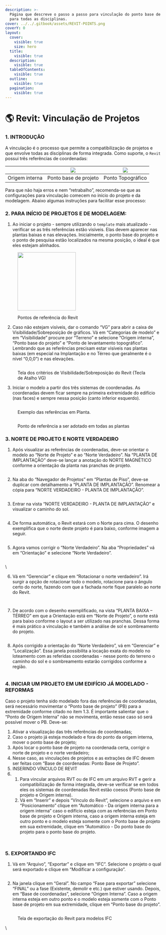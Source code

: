 ```yaml
---
description: >-
  Página que descreve o passo a passo para vinculação do ponto base de projeto
  para todas as disciplinas.
cover: ../../.gitbook/assets/REVIT-POINTS.png
coverY: 0
layout:
  cover:
    visible: true
    size: hero
  title:
    visible: true
  description:
    visible: true
  tableOfContents:
    visible: true
  outline:
    visible: true
  pagination:
    visible: true
---
```


# 🌎 Revit: Vinculação de Projetos

### 1. INTRODUÇÃO

A vinculação é o processo que permite a compatibilização de projetos e que envolve todas as disciplinas de forma integrada. Como suporte, o `Revit` possui três referências de coordenadas:

| <img src="https://lh7-us.googleusercontent.com/ERsT6Fp0a4Onmi_KTru013-iS_G-47YydrWARUaGWaUUcSIzJMb3qeJ9DkKKPOwubpmnPtkB_Pup2EkWBmicDUKsV9HqIohewbhNEMhvh8-JDWgdg6JQ-Igoj5Rz9n3GIjNXWSwx0RpEMtvDkPUHag" alt="" data-size="original"> | ![](https://lh7-us.googleusercontent.com/MEjWXD5vLTRQkbbzR\_HGbuacI7qNRQSD55zP2DCVvdTJ0FYhXhh2UXH9ZcGbT1p1SBURelKEXj\_NvkzpvaUULoDNXL6FG39RGIgmZosTR7A\_2Mws3CTQ8nwUG0PwNasFB8UQoxhoO7xt9Q8eNjn6rg) | ![](https://lh7-us.googleusercontent.com/JNTtb1-YE6x\_1HKFhRACWxFiRSMG-D89-HICcnfmgrubfofA3UuaZKYYZ41-lf4s7uG2cxlb6\_gu7UHGs-0gKrUTCq24LyBObx3ZzqJh7dFU3al64x-0egBEooPbIDF-AOhwNYQoB-DedeiNDtnd2Q) |
| ----------------------------------------------------------------------------------------------------------------------------------------------------------------------------------------------------------------------------------- | --------------------------------------------------------------------------------------------------------------------------------------------------------------------------------------------------- | -------------------------------------------------------------------------------------------------------------------------------------------------------------------------------------------------- |
| Origem interna                                                                                                                                                                                                                      | Ponto base de projeto                                                                                                                                                                               | Ponto Topográfico                                                                                                                                                                                  |

Para que não haja erros e nem “retrabalho”, recomenda-se que as configurações para vinculação comecem no início do projeto e da modelagem. Abaixo algumas instruções para facilitar esse processo:

### 2. PARA INÍCIO DE PROJETOS E DE MODELAGEM:

1. Ao iniciar o projeto - sempre utilizando o `template` mais atualizado - verificar se as três referências estão visíveis. Elas devem aparecer nas plantas baixas e nas elevações. Inicialmente, o ponto base do projeto e o ponto de pesquisa estão localizados na mesma posição, o ideal é que eles estejam alinhados.

<figure><img src="https://lh7-us.googleusercontent.com/wAPg66HNiZLV_5gQ8qzIgcTXUpVk26ZnTc041oRx6muILh_L46PocvyCB3PUyK_P95x8Ew9IOzetmxNYConmh4cUBiNcZ-hUsspzDoBMkDF88rKmNgVIujTYAGYC0oGHlf0a6mRdBd6gbFOS5jUL_w" alt="" width="188"><figcaption><p>Pontos de referência do Revit</p></figcaption></figure>

2. Caso não estejam visíveis, dar o comando “VG” para abrir a caixa de Visibilidade/Sobreposição de gráficos. Vá em “Categorias de modelo” e em “Visibilidade” procure por “Terreno” e selecione “Origem interna”, “Ponto base do projeto” e “Ponto de levantamento topográfico”. Lembrando que as referências precisam estar visíveis nas plantas baixas (em especial na Implantação e no Térreo que geralmente é o nível “0,0,0”) e nas elevações.

<figure><img src="https://lh7-us.googleusercontent.com/vgzXU7jDkjdyyWUmyrPlt7wHjduP1t7lqu5_ih_Non3GvSRDlJCdM9n2eVLXAlMBG81lxvysMmWliryMJ8HVOVWrdCYVPuW7ukUml_s76SiPE1Bye7rtlzbLRlWpQszasoICqG2-ALsoEjy4dl6UCw" alt=""><figcaption><p>Tela dos critérios de Visibilidade/Sobreposição do Revit (Tecla de Atalho VG)</p></figcaption></figure>

3. Iniciar o modelo a partir dos três sistemas de coordenadas. As coordenadas devem ficar sempre na primeira extremidade do edifício (nas faces) e sempre nessa posição (canto inferior esquerdo).

<figure><img src="https://lh7-us.googleusercontent.com/3VQIlRB3VHXM52zXCOYRg-Bw8EtMbcMllcM4SqdLDwXLGfkNxXz-9m9F_BLOUbcfwAU8PFQoSv5CTYkBCcxrcr7NQafKC3gHrM94AAkxYS32xuZq1l7vmxyAKlgkpR6eha5CKjwHA0NyYf-iWclSfg" alt=""><figcaption><p>Exemplo das referências em Planta.</p></figcaption></figure>

<figure><img src="https://lh7-us.googleusercontent.com/_9hU1Z8XqTJw-lKlKnbXdrj7xTbZYYLyX-vOpKe_rRl6pti30mdH6FNF2VxtQ7nbQ9bJej_6XV-ZYE4rLPG15Gkg_ooDnfSenFccK_wt7mUl8OqwI5_iiWCERiuxysLzQvQjzwikzZnd2ttp47uPbA" alt=""><figcaption><p>Ponto de referência a ser adotado em todas as plantas</p></figcaption></figure>

### 3. NORTE DE PROJETO E NORTE VERDADEIRO

1. Após visualizar as referências de coordenadas, deve-se orientar o modelo ao “Norte de Projeto” e ao “Norte Verdadeiro”. Na “PLANTA DE IMPLANTAÇÃO” deve-se lançar a anotação do NORTE MAGNÉTICO conforme a orientação da planta nas pranchas de projeto.

<figure><img src="https://lh7-us.googleusercontent.com/7GuWTyS1Dymr5Hosyzu16_M1ckXP79ac_qTQSyHRw4wuQin-jFqHGrCgsZlnxPq_Yg9ZlU85Ep3-ehXqoIMH0vdGQcrg0Xek4h5Z_TdWMv79600142CfQGu9CEW6HXVFvSGZn-lqKshHO9AkQLXTtQ" alt=""><figcaption></figcaption></figure>

2. Na aba do “Navegador de Projetos” em “Plantas de Piso”, deve-se duplicar com detalhamento a “PLANTA DE IMPLANTAÇÃO”. Renomear a cópia para “NORTE VERDADEIRO - PLANTA DE IMPLANTAÇÃO”.

<figure><img src="https://lh7-us.googleusercontent.com/bMVFroVbCQ4K_66iCS1BcoJgq4uG2cA3gNzbDzltmZ5iEeI5_faoAk2p6HdW33V9pRt1qbU9RIzIV-6_xqZRfVE5SeaIVrKBo-sx239Eh0goRRkP89HmY9q6tGdovEHjS7GII8UWanozx-RY5FmpVg" alt=""><figcaption></figcaption></figure>

3. Entrar na vista “NORTE VERDADEIRO - PLANTA DE IMPLANTAÇÃO” e visualizar o caminho do sol.

<figure><img src="https://lh7-us.googleusercontent.com/_c6zGpgJmGE3E8OohZMoD_Z240hXCpWKWezJ8MoY0z4wvox2sMMIEN14UJuq3mKp0wZTBXYhgViFJ8bqe0JPQnpcaeM0Odf05J1pN_E_mEpv_HBuSJxKFlCDRVrBo87k9nqOeYLw1FzbCT7EZ8OSXQ" alt=""><figcaption></figcaption></figure>

4. De forma automática, o Revit estará com o Norte para cima. O desenho exemplifica que o norte deste projeto é para baixo, conforme imagem a seguir.

<figure><img src="https://lh7-us.googleusercontent.com/R3kRZ8bHnO8TsXXhMoehF6EvqO-XgEVWMVicL44GFfKXazGWdxveTLnczVzdmsrTCxVsGfryYMSVdZD-ytq-AVO81AxtifyB_aB7-2spoSE2CwtOu49UsH1KwKrHDO65P84FmvmVhvikqpd-VbmEjQ" alt=""><figcaption></figcaption></figure>

5. Agora vamos corrigir o “Norte Verdadeiro”. Na aba “Propriedades” vá em “Orientação” e selecione “Norte Verdadeiro”.

<figure><img src="https://lh7-us.googleusercontent.com/90uTTOwGyyh3IxPcD0AIcc7l3siaHtOSVxR8BZiOtqTwOVRA7LOWLXVmRmxOh91XTJprR3Z6zlzXnsVgUmbbBmHYjN_4lCE8JFOX4WEKrY2piqTzAar-yXrZ3jKvjnxNUpUvRETKraYpun5Vhb_9SA" alt=""><figcaption></figcaption></figure>

\


6. Vá em “Gerenciar” e clique em “Rotacionar o norte verdadeiro”. Irá surgir a opção de rotacionar todo o modelo, rotacione para o ângulo certo do norte, fazendo com que a fachada norte fique paralelo ao norte do Revit.

<figure><img src="https://lh7-us.googleusercontent.com/YZSpcSXiWrRWCF3FuxJULY-Lpy3g1KDIlcsvFQA3gr4I0aZEXSTW_QObpI3AlodX_ZVSwLkqkf03jFUhI0_SxEsdzImQt-sVDzE_Gttzlx5n9cA3GR_exR_vEoeg64dzFsBb-o_N-cwR_o7JiZG6Pg" alt=""><figcaption></figcaption></figure>

<figure><img src="https://lh7-us.googleusercontent.com/6MJGleg0tYnW9BbYwzCzaOTkvUkOZfl6xlw3n7cRnTs2ZzviYNRMIcC4kr1SRB7fFLDOGPzne23TI9eLHPT7dejrF3V6zUsTed15p4g9-vS2MJfVxLFYDj3q9oZZ4Ar3jXZ9nIphIsMmG7PvEXageA" alt=""><figcaption></figcaption></figure>

7. De acordo com o desenho exemplificado, na vista “PLANTA BAIXA – TÉRREO” em que a Orientação está em “Norte de Projeto”, o norte está para baixo conforme o layout a ser utilizado nas pranchas. Dessa forma é mais prático a vinculação e também a análise de sol e sombreamento do projeto.

<figure><img src="https://lh7-us.googleusercontent.com/KIClmE7iL1E9rX_0gtLd68SOBZXV5uyQgPE1w6ozQjawH_mPK6E19WJg3KEoixCTpmk3SayfI0ao2lz_NCElYEIXZgpyqRACs1EfSRJ8_8T9c1V0dckhKpWTgQ5kbrhcDWTz7RgIBUBJ" alt=""><figcaption></figcaption></figure>

8. Após corrigido a orientação do “Norte Verdadeiro”, vá em “Gerenciar” e “Localização”. Essa janela possibilita a locação exata do modelo no loteamento com as referidas coordenadas - nesse ponto do terreno o caminho do sol e o sombreamento estarão corrigidos conforme a região.

<figure><img src="https://lh7-us.googleusercontent.com/ZPxOHgs-NCDYDqbLxvUGKrnDzYJs5qf0P24cACvxk0a9-xfeHKurR7wB5T1v17bB0w5su3Zw_Bty1MhimZ6W27JClHhFlsrcQGpRylnOffzlcT814mxVluR78lu59GJlJn0qGW8Mma9r" alt=""><figcaption></figcaption></figure>

### 4. INICIAR UM PROJETO EM UM EDIFÍCIO JÁ MODELADO - REFORMAS

Caso o projeto tenha sido modelado fora das referências de coordenadas, será necessário movimentar o “Ponto base de projeto” (PB) para a extremidade conforme citado no item 1.3. É importante salientar que o “Ponto de Origem Interna” não se movimenta, então nesse caso só será possível mover o PB. Deve-se:

1. Ativar a visualização das três referências de coordenadas;
2. Caso o projeto já esteja modelado e fora do ponto da origem interna, mover o ponto base de projeto;
3. Após locar o ponto base de projeto na coordenada certa, corrigir o norte de projeto e o norte verdadeiro;
4. Nesse caso, as vinculações de projetos e as extrações de IFC devem ser feitas com “Base de coordenadas: Ponto Base de Projeto”.
5. INSERINDO VÍNCULO DE REVIT
6.
   1. Para vincular arquivos RVT ou de IFC em um arquivo RVT e gerir a compatibilização de forma integrada, deve-se verificar se em todos eles os sistemas de coordenadas Revit estão coesos (Ponto base de projeto e Origem interna).
   2. Vá em “Inserir” e depois “Vínculo do Revit”, selecione o arquivo e em “Posicionamento” clique em “Automático - Da origem interna para a origem interna” caso o edifício esteja com as referências em Ponto base de projeto e Origem interna, caso a origem interna esteja em outro ponto e o modelo esteja somente com o Ponto base de projeto em sua extremidade, clique em “Automático - Do ponto base do projeto para o ponto base do projeto.

<figure><img src="https://lh7-us.googleusercontent.com/SLkBNxLlxUt4OYNYYNit_QGNXKVQOfMj-Cq5xt02eqKI7Ezti6MoGC5rXn69AFL7OSSLSsjCxJ8LxXHaPXVPRpHWaiFK1MzFQhx39J9kaS2BaZIXkWMKNgYGoRrL92DwiyN73IrV2ooa" alt=""><figcaption></figcaption></figure>

<figure><img src="https://lh7-us.googleusercontent.com/hfqceRAWDrKbU_4MqdKV0vRvwBp9lo_RNPQSjwzLXVyMtupU_bA0-ZHks4imnBFRCPSeOjFY4J9na65Bd6BAwZSny1jYkgVPf7Koybi-H8mZuQ0YRE_BeKHf0TgunQjEOfhzG3pFNMf1" alt=""><figcaption></figcaption></figure>

### 5. EXPORTANDO IFC

1. Vá em “Arquivo”, “Exportar” e clique em “IFC”. Selecione o projeto o qual será exportado e clique em “Modificar a configuração”.

<figure><img src="https://lh7-us.googleusercontent.com/tU-pAJY4tS30FafIDK9CGepL_zyx3YwxgUHIZtczxA26G4k8W03CIlA5d4xWVTJC1Vy2cWNWSrf3qw32tT1p87r0A3cnUG47NCV24STb-pLkxZbK-0JOhhj3RgpkxCiNvNwkdS15WZ9_" alt=""><figcaption></figcaption></figure>

2. Na janela clique em “Geral”. No campo “Fase para exportar” selecione “FINAL” ou a fase (Existente, demolir e etc.) que estiver usando. Depois, em “Base de coordenadas”, selecione “Origem Interna”. Caso a origem interna esteja em outro ponto e o modelo esteja somente com o Ponto base de projeto em sua extremidade, clique em “Ponto base do projeto”.

<figure><img src="https://lh7-us.googleusercontent.com/4PQd0uuwXoungDCr3zd1eO6JxX7oHLrEBU7zidEoGpyxUWRpBICjo_hOu_T4Uz_PhRFp95eTaUbV3npHdZv-BpxRuzwMPPFqDJIaNgVrG38dAndthBZryEPHElCtr9yM8keLLtETZiMq" alt=""><figcaption><p>Tela de exportação do Revit para modelos IFC </p></figcaption></figure>

\

